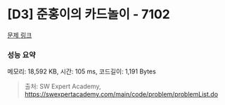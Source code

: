 # [D3] 준홍이의 카드놀이 - 7102 

[문제 링크](https://swexpertacademy.com/main/code/problem/problemDetail.do?contestProbId=AWkIlHWqBYcDFAXC) 

### 성능 요약

메모리: 18,592 KB, 시간: 105 ms, 코드길이: 1,191 Bytes



> 출처: SW Expert Academy, https://swexpertacademy.com/main/code/problem/problemList.do